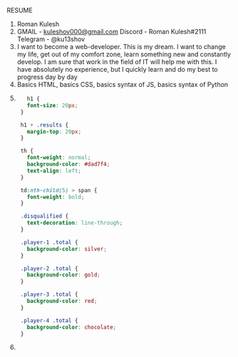 RESUME
1. Roman Kulesh
2. GMAIL - kuleshov000@gmail.com
   Discord - Roman Kulesh#2111
   Telegram - @ku13shov
3. I want to become a web-developer. This is my dream. I want to change my life, get out of my comfort zone, learn something new and constantly develop. I am sure that work in the field of IT will help me with this. I have absolutely no experience, but I quickly learn and do my best to progress day by day
4. Basics HTML, basics CSS, basics syntax of JS, basics syntax of Python
5. ```css
      h1 {
      font-size: 20px;
    }

    h1 + .results {
      margin-top: 20px;
    }

    th {
      font-weight: normal;
      background-color: #dad7f4;
      text-align: left;
    }

    td:nth-child(5) > span {
      font-weight: bold;
    }

    .disqualified {
      text-decoration: line-through;
    }

    .player-1 .total {
      background-color: silver;
    }

    .player-2 .total {
      background-color: gold;
    }

    .player-3 .total {
      background-color: red;
    }

    .player-4 .total {
      background-color: chocolate;
    }
   ```
6. 